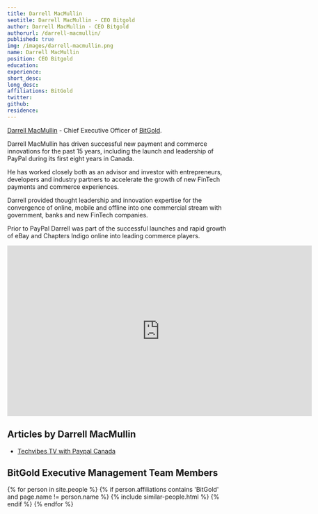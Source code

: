 ```yaml
---
title: Darrell MacMullin
seotitle: Darrell MacMullin - CEO Bitgold
author: Darrell MacMullin - CEO Bitgold
authorurl: /darrell-macmullin/
published: true
img: /images/darrell-macmullin.png
name: Darrell MacMullin
position: CEO Bitgold
education: 
experience: 
short_desc: 
long_desc: 
affiliations: BitGold
twitter: 
github: 
residence: 
---
```

<a href="/darrell-macmullin/">Darrell MacMullin</a> - Chief Executive Officer of <a href="/bitgold/">BitGold</a>.

Darrell MacMullin has driven successful new payment and commerce innovations for the past 15 years, including the launch and leadership of PayPal during its first eight years in Canada.

He has worked closely both as an advisor and investor with entrepreneurs, developers and industry partners to accelerate the growth of new FinTech payments and commerce experiences.

Darrell provided thought leadership and innovation expertise for the convergence of online, mobile and offline into one commercial stream with government, banks and new FinTech companies.

Prior to PayPal Darrell was part of the successful launches and rapid growth of eBay and Chapters Indigo online into leading commerce players.

<center><iframe src="https://player.vimeo.com/video/28200206" width="700" height="393" frameborder="0" webkitallowfullscreen mozallowfullscreen allowfullscreen></iframe></center>

## Articles by Darrell MacMullin

<ul>
<li><a href="http://www.techvibes.com/blog/techvibes-tv-paypal-canadas-darrell-macmullin-2011-09-01">Techvibes TV with Paypal Canada</a></li>
</ul>

## BitGold Executive Management Team Members

<div class="similar-people-wrap">
{% for person in site.people %}
{% if person.affiliations contains 'BitGold' and page.name != person.name %}
{% include similar-people.html %}
{% endif %}
{% endfor %}
</div>